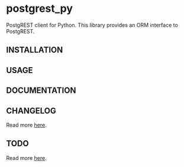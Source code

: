 # postgrest_py

PostgREST client for Python. This library provides an ORM interface to PostgREST.

## INSTALLATION

## USAGE

## DOCUMENTATION

## CHANGELOG

Read more [here](https://github.com/lqmanh/postgrest_py/blob/master/CHANGELOG.md).

## TODO

Read more [here](https://github.com/lqmanh/postgrest_py/blob/master/TODO.md).
